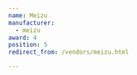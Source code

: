```yaml
---
name: Meizu
manufacturer:
  - meizu
award: 4
position: 5
redirect_from: /vendors/meizu.html

---
```

